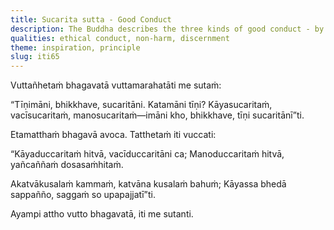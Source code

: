 ```yaml
---
title: Sucarita sutta - Good Conduct
description: The Buddha describes the three kinds of good conduct - by body, speech and mind.
qualities: ethical conduct, non-harm, discernment
theme: inspiration, principle
slug: iti65
---
```


Vuttañhetaṁ bhagavatā vuttamarahatāti me sutaṁ:

“Tīṇimāni, bhikkhave, sucaritāni. Katamāni tīṇi? Kāyasucaritaṁ, vacīsucaritaṁ, manosucaritaṁ—imāni kho, bhikkhave, tīṇi sucaritānī”ti.

Etamatthaṁ bhagavā avoca. Tatthetaṁ iti vuccati:

“Kāyaduccaritaṁ hitvā,
vacīduccaritāni ca;
Manoduccaritaṁ hitvā,
yañcaññaṁ dosasaṁhitaṁ.

Akatvākusalaṁ kammaṁ,
katvāna kusalaṁ bahuṁ;
Kāyassa bhedā sappañño,
saggaṁ so upapajjatī”ti.

Ayampi attho vutto bhagavatā, iti me sutanti.
